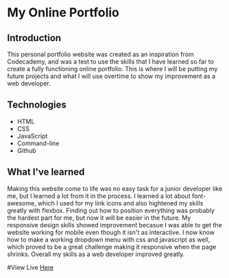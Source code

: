 # My Online Portfolio

## Introduction 

This personal portfolio website was created as an inspiration from Codecademy, and was a test to use the skills that I have learned so far to create a fully functioning online portfolio. This is where I will be putting my future projects and what I will use overtime to show my improvement as a web developer.

## Technologies

* HTML
* CSS
* JavaScript
* Command-line
* Github

## What I've learned

Making this website come to life was no easy task for a junior developer like me, but I learned a lot from it in the process. I learned a lot about font-awesome, which I used for my link icons and also hightened my skills greatly with flexbox. Finding out how to position everything was probably the hardest part for me, but now it will be easier in the future. My responsive design skills showed improvement becasue I was able to get the website working for mobile even though it isn't as interactive. I now know how to make a working dropdown menu with css and javascript as well, which proved to be a great challenge making it responsive when the page shrinks. Overall my skills as a web developer improved greatly.

#View Live
[Here](https://mmartin1013.github.io/Personal-Portfolio/)
